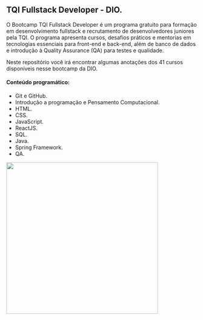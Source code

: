 ## TQI Fullstack Developer - DIO.

O Bootcamp TQI Fullstack Developer é um programa gratuito para formação em desenvolvimento fullstack e recrutamento de desenvolvedores juniores pela TQI. O programa apresenta cursos, desafios práticos e mentorias em tecnologias essenciais para front-end e back-end, além de banco de dados e introdução à Quality Assurance (QA) para testes e qualidade. 

Neste repositório você irá encontrar algumas anotações dos 41 cursos disponíveis nesse bootcamp da DIO.

#### Conteúdo programático: 

- Git e GitHub.
- Introdução a programação e Pensamento Computacional.
- HTML.
- CSS.
- JavaScript.
- ReactJS.
- SQL.
- Java.
- Spring Framework.
- QA.

<img src='https://hermes.digitalinnovation.one/tracks/3c8be628-5138-4b63-9cfa-e5313cc03103.png' width="400">
